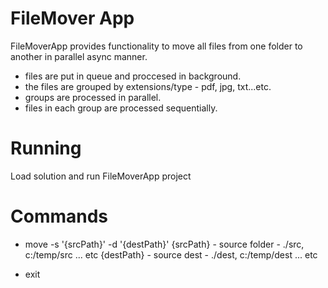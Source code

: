 # FileMover App
FileMoverApp provides functionality to move all files from one folder to another in parallel async manner.

- files are put in queue and proccesed in background.
- the files are grouped by extensions/type - pdf, jpg, txt...etc. 
- groups are processed in parallel.
- files in each group are processed sequentially.

# Running
Load solution and run FileMoverApp project

# Commands
- move -s '{srcPath}' -d '{destPath}' 
  {srcPath} - source folder - ./src, c:/temp/src ... etc
  {destPath} - source dest - ./dest, c:/temp/dest ... etc
  
- exit



